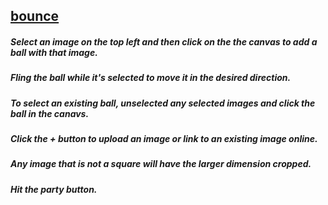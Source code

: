 ## [bounce](https://seegg.github.io/bounce/)
##### Select an image on the top left and then click on the the canvas to add a ball with that image.

##### Fling the ball while it's selected to move it in the desired direction.

##### To select an existing ball, unselected any selected images and click the ball in the canavs.

##### Click the + button to upload an image or link to an existing image online.

##### Any image that is not a square will have the larger dimension cropped.

##### Hit the party button.
